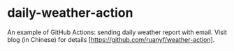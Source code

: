 # daily-weather-action
An example of GitHub Actions: sending daily weather report with email.  Visit  blog (in Chinese) for details [https://github.com/ruanyf/weather-action].
